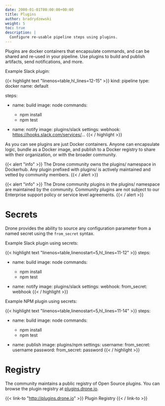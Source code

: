 ```yaml
---
date: 2000-01-01T00:00:00+00:00
title: Plugins
author: bradrydzewski
weight: 5
toc: true
description: |
  Configure re-usable pipeline steps using plugins.
---
```


Plugins are docker containers that encapsulate commands, and can be shared and re-used in your pipeline. Use plugins to build and publish artifacts, send notifications, and more.

Example Slack plugin:

{{< highlight text "linenos=table,hl_lines=12-15" >}}
kind: pipeline
type: docker
name: default

steps:
- name: build
  image: node
  commands:
  - npm install
  - npm test

- name: notify
  image: plugins/slack
  settings:
    webhook: https://hooks.slack.com/services/...
{{< / highlight >}}

As you can see plugins are just Docker containers. Anyone can encapsulate logic, bundle as a Docker image, and publish to a Docker registry to share with their organization, or with the broader community.

{{< alert "info" >}}
The Drone community owns the plugins/ namespace in Dockerhub. Any plugin prefixed with plugins/ is actively maintained and vetted by community members.
{{< / alert >}}

{{< alert "info" >}}
The Drone community plugins in the plugins/ namespace are maintained by the community. Community plugins are not subject to our Enterprise support policy or service level agreements.
{{< / alert >}}

# Secrets

Drone provides the ability to source any configuration parameter from a named secret using the `from_secret` syntax.

Example Slack plugin using secrets:

{{< highlight text "linenos=table,linenostart=5,hl_lines=11-12" >}}
steps:
- name: build
  image: node
  commands:
  - npm install
  - npm test

- name: notify
  image: plugins/slack
  settings:
    webhook:
      from_secret: webhook
{{< / highlight >}}

Example NPM plugin using secrets:

{{< highlight text "linenos=table,linenostart=5,hl_lines=11-14" >}}
steps:
- name: build
  image: node
  commands:
  - npm install
  - npm test

- name: publish
  image: plugins/npm
  settings:
    username:
      from_secret: username
    password:
      from_secret: password
{{< / highlight >}}

# Registry

The community maintains a public registry of Open Source plugins. You can browse the plugin registry at [plugins.drone.io](http://plugins.drone.io).

{{< link-to "http://plugins.drone.io" >}}
Plugin Registry
{{< / link-to >}}
